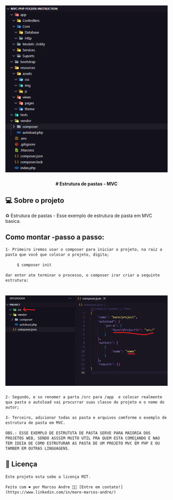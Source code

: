 <h1 align="center">
    <img alt="Lotris" title="Lotris" src="resources/assets/img/estrutura de pasta.png" width="600px"/>
</h1>
<h4 align="center"> 
# Estrutura de pastas - MVC 
</h4>

## 💻 Sobre o projeto

♻ ️Estrutura de pastas - Esse exemplo de estrutura de pasta em MVC basica.

## Como montar -passo a passo:

    1- Primeiro iremos usar o composer para iniciar o projeto, na raiz a pasta que você que colocar o projeto, digita;
    
         $ composer init

    dar enter ate terminar o processo, o composer irar criar a sequinte estrutura:

<h1 align="center">
    <img alt="Lotris" title="Lotris" src="resources/assets/img/estrutura-composer.png" width="600px"/>
</h1>

    2- Segundo, e so renomer a parta /src para /app  e colocar realmente qua pasta o autoload vai procurrar suas classe do projeto e o nome do autor;

    3- Terceiro, adicionar todas as pasta e arquivos comforme o exemplo de estrutura de pasta em MVC.

    OBS.: ESSE EXEMPLO DE ESTRUTUTA DE PASTA SERVE PARA MAIORIA DOS PROJETOS WEB, SENDO ASSSIM MUITO UTIL PRA QUEM ESTA COMEÇANDO E NAO TEM IDEIA DE COMO ESTRUTURAR AS PASTA DE UM PROJETO MVC EM PHP E OU TAMBEM EM OUTRAS LINGUAGENS.

## 📝 Licença

    Este projeto esta sobe a licença MIT.

    Feito com ❤️ por Marcos Andre 👋🏽 [Entre em contato!](https://www.linkedin.com/in/mare-marcos-andre/)


